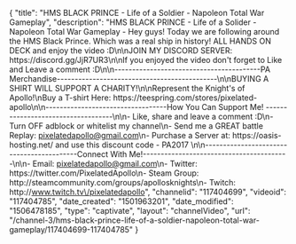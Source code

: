 {
    "title": "HMS BLACK PRINCE - Life of a Soldier - Napoleon Total War Gameplay",
    "description": "HMS BLACK PRINCE - Life of a Solider - Napoleon Total War Gameplay - Hey guys!  Today we are following around the HMS Black Prince. Which was a real ship in history! ALL HANDS ON DECK and enjoy the video :D\n\nJOIN MY DISCORD SERVER: https:\/\/discord.gg\/JjR7UR3\n\nIf you enjoyed the video don't forget to Like and Leave a comment :D\n\n-----------------------------------------PA Merchandise---------------------------------------------\n\nBUYING A SHIRT WILL SUPPORT A CHARITY!\n\nRepresent the Knight's of Apollo!\nBuy a T-shirt Here: https:\/\/teespring.com\/stores\/pixelated-apollo\n\n----------------------------------How You Can Support Me! -----------------------------------\n\n- Like, share and leave a comment :D\n- Turn OFF adblock or whitelist my channel\n- Send me a GREAT battle Replay: pixelatedapollo@gmail.com\n- Purchase a Server at: https:\/\/oasis-hosting.net\/ and use this discount code - PA2017 \n\n------------------------------------------Connect With Me!-----------------------------------------\n\n- Email: pixelatedapollo@gmail.com\n- Twitter: https:\/\/twitter.com\/PixelatedApollo\n- Steam Group:  http:\/\/steamcommunity.com\/groups\/apollosknights\n- Twitch: http:\/\/www.twitch.tv\/pixelatedapollo",
    "channelid": "117404699",
    "videoid": "117404785",
    "date_created": "1501963201",
    "date_modified": "1506478185",
    "type": "captivate",
    "layout": "channelVideo",
    "url": "\/channel-3\/hms-black-prince-life-of-a-soldier-napoleon-total-war-gameplay\/117404699-117404785"
}